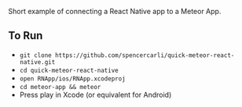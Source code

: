 Short example of connecting a React Native app to a Meteor App.

## To Run

- `git clone https://github.com/spencercarli/quick-meteor-react-native.git`
- `cd quick-meteor-react-native`
- `open RNApp/ios/RNApp.xcodeproj`
- `cd meteor-app && meteor`
- Press play in Xcode (or equivalent for Android)
